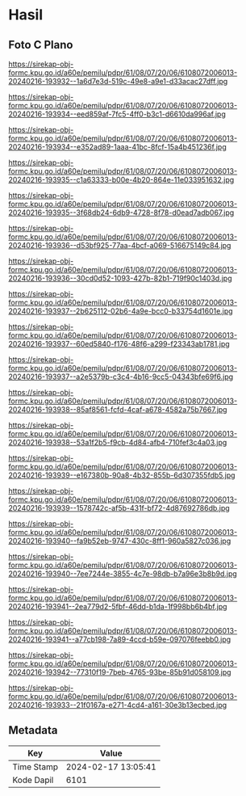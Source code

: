 # Hasil

## Foto C Plano

https://sirekap-obj-formc.kpu.go.id/a60e/pemilu/pdpr/61/08/07/20/06/6108072006013-20240216-193932--1a6d7e3d-519c-49e8-a9e1-d33acac27dff.jpg

https://sirekap-obj-formc.kpu.go.id/a60e/pemilu/pdpr/61/08/07/20/06/6108072006013-20240216-193934--eed859af-7fc5-4ff0-b3c1-d6610da996af.jpg

https://sirekap-obj-formc.kpu.go.id/a60e/pemilu/pdpr/61/08/07/20/06/6108072006013-20240216-193934--e352ad89-1aaa-41bc-8fcf-15a4b451236f.jpg

https://sirekap-obj-formc.kpu.go.id/a60e/pemilu/pdpr/61/08/07/20/06/6108072006013-20240216-193935--c1a63333-b00e-4b20-864e-11e033951632.jpg

https://sirekap-obj-formc.kpu.go.id/a60e/pemilu/pdpr/61/08/07/20/06/6108072006013-20240216-193935--3f68db24-6db9-4728-8f78-d0ead7adb067.jpg

https://sirekap-obj-formc.kpu.go.id/a60e/pemilu/pdpr/61/08/07/20/06/6108072006013-20240216-193936--d53bf925-77aa-4bcf-a069-516675149c84.jpg

https://sirekap-obj-formc.kpu.go.id/a60e/pemilu/pdpr/61/08/07/20/06/6108072006013-20240216-193936--30cd0d52-1093-427b-82b1-719f90c1403d.jpg

https://sirekap-obj-formc.kpu.go.id/a60e/pemilu/pdpr/61/08/07/20/06/6108072006013-20240216-193937--2b625112-02b6-4a9e-bcc0-b33754d1601e.jpg

https://sirekap-obj-formc.kpu.go.id/a60e/pemilu/pdpr/61/08/07/20/06/6108072006013-20240216-193937--60ed5840-f176-48f6-a299-f23343ab1781.jpg

https://sirekap-obj-formc.kpu.go.id/a60e/pemilu/pdpr/61/08/07/20/06/6108072006013-20240216-193937--a2e5379b-c3c4-4b16-9cc5-04343bfe69f6.jpg

https://sirekap-obj-formc.kpu.go.id/a60e/pemilu/pdpr/61/08/07/20/06/6108072006013-20240216-193938--85af8561-fcfd-4caf-a678-4582a75b7667.jpg

https://sirekap-obj-formc.kpu.go.id/a60e/pemilu/pdpr/61/08/07/20/06/6108072006013-20240216-193938--53a1f2b5-f9cb-4d84-afb4-710fef3c4a03.jpg

https://sirekap-obj-formc.kpu.go.id/a60e/pemilu/pdpr/61/08/07/20/06/6108072006013-20240216-193939--e167380b-90a8-4b32-855b-6d307355fdb5.jpg

https://sirekap-obj-formc.kpu.go.id/a60e/pemilu/pdpr/61/08/07/20/06/6108072006013-20240216-193939--1578742c-af5b-431f-bf72-4d87692786db.jpg

https://sirekap-obj-formc.kpu.go.id/a60e/pemilu/pdpr/61/08/07/20/06/6108072006013-20240216-193940--fa9b52eb-9747-430c-8ff1-960a5827c036.jpg

https://sirekap-obj-formc.kpu.go.id/a60e/pemilu/pdpr/61/08/07/20/06/6108072006013-20240216-193940--7ee7244e-3855-4c7e-98db-b7a96e3b8b9d.jpg

https://sirekap-obj-formc.kpu.go.id/a60e/pemilu/pdpr/61/08/07/20/06/6108072006013-20240216-193941--2ea779d2-5fbf-46dd-b1da-1f998bb6b4bf.jpg

https://sirekap-obj-formc.kpu.go.id/a60e/pemilu/pdpr/61/08/07/20/06/6108072006013-20240216-193941--a77cb198-7a89-4ccd-b59e-097076feebb0.jpg

https://sirekap-obj-formc.kpu.go.id/a60e/pemilu/pdpr/61/08/07/20/06/6108072006013-20240216-193942--77310f19-7beb-4765-93be-85b91d058109.jpg

https://sirekap-obj-formc.kpu.go.id/a60e/pemilu/pdpr/61/08/07/20/06/6108072006013-20240216-193933--21f0167a-e271-4cd4-a161-30e3b13ecbed.jpg


## Metadata

| Key        | Value               |
| ---------- | ------------------- |
| Time Stamp | 2024-02-17 13:05:41 |
| Kode Dapil | 6101                |



